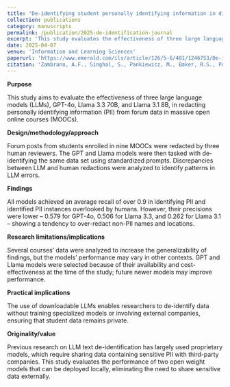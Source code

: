 ```yaml
---
title: "De-identifying student personally identifying information in discussion forum posts with large language models"
collection: publications
category: manuscripts
permalink: /publication/2025-de-identification-journal
excerpt: 'This study evaluates the effectiveness of three large language models (LLMs)—GPT-4o, Llama 3.3 70B, and Llama 3.1 8B—in redacting personally identifying information (PII) from forum data in massive open online courses (MOOCs). All models achieved an average recall above 0.9, successfully identifying most PII and even detecting instances overlooked by humans; however, their precision was lower—0.579 for GPT-4o, 0.506 for Llama 3.3, and 0.262 for Llama 3.1—indicating a tendency to over-redact non-PII text such as names and locations.'
date: 2025-04-07
venue: 'Information and Learning Sciences'
paperurl: 'https://www.emerald.com/ils/article/126/5-6/401/1246753/De-identifying-student-personally-identifying'
citation: 'Zambrano, A.F., Singhal, S., Pankiewicz, M., Baker, R.S., Porter, C., Liu, X. (2025). &quot;De-identifying student personally identifying information in discussion forum posts with large language models.&quot; <i>Information and Learning Sciences</i>. Vol. 126 No. 5-6 pp. 401–424, https://doi.org/10.1108/ILS-11-2024-0156.'
---
```


**Purpose**

This study aims to evaluate the effectiveness of three large language models (LLMs), GPT-4o, Llama 3.3 70B, and Llama 3.1 8B, in redacting personally identifying information (PII) from forum data in massive open online courses (MOOCs).

**Design/methodology/approach**

Forum posts from students enrolled in nine MOOCs were redacted by three human reviewers. The GPT and Llama models were then tasked with de-identifying the same data set using standardized prompts. Discrepancies between LLM and human redactions were analyzed to identify patterns in LLM errors.

**Findings**

All models achieved an average recall of over 0.9 in identifying PII and identified PII instances overlooked by humans. However, their precisions were lower – 0.579 for GPT-4o, 0.506 for Llama 3.3, and 0.262 for Llama 3.1 – showing a tendency to over-redact non-PII names and locations.

**Research limitations/implications**

Several courses’ data were analyzed to increase the generalizability of findings, but the models’ performance may vary in other contexts. GPT and Llama models were selected because of their availability and cost-effectiveness at the time of the study; future newer models may improve performance.

**Practical implications**

The use of downloadable LLMs enables researchers to de-identify data without training specialized models or involving external companies, ensuring that student data remains private.

**Originality/value**

Previous research on LLM text de-identification has largely used proprietary models, which require sharing data containing sensitive PII with third-party companies. This study evaluates the performance of two open weight models that can be deployed locally, eliminating the need to share sensitive data externally.

